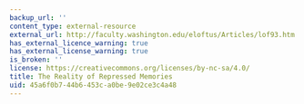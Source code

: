```yaml
---
backup_url: ''
content_type: external-resource
external_url: http://faculty.washington.edu/eloftus/Articles/lof93.htm
has_external_licence_warning: true
has_external_license_warning: true
is_broken: ''
license: https://creativecommons.org/licenses/by-nc-sa/4.0/
title: The Reality of Repressed Memories
uid: 45a6f0b7-44b6-453c-a0be-9e02ce3c4a48
---
```

